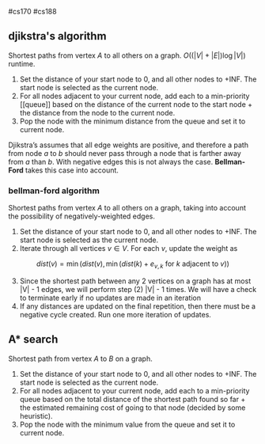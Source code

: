 #cs170 #cs188 
## djikstra's algorithm
Shortest paths from vertex $A$ to all others on a graph. $O((|V| + |E|)\log |V|)$ runtime.
1. Set the distance of your start node to 0, and all other nodes to +INF. The start node is selected as the current node.
2. For all nodes adjacent to your current node, add each to a min-priority [[queue]] based on the distance of the current node to the start node + the distance from the node to the current node.
3. Pop the node with the minimum distance from the queue and set it to current node.

Djikstra’s assumes that all edge weights are positive, and therefore a path from node $a$ to $b$ should never pass through a node that is farther away from $a$ than $b$. With negative edges this is not always the case.  **Bellman-Ford** takes this case into account.

### bellman-ford algorithm
Shortest paths from vertex $A$ to all others on a graph, taking into account the possibility of negatively-weighted edges.

1. Set the distance of your start node to 0, and all other nodes to +INF. The start node is selected as the current node.
2. Iterate through all vertices $v \in V$. For each $v$, update the weight as

$$ dist(v) = \min(dist(v), \min(dist(k) + e_{v, k} \text{ for } k \text{ adjacent to } v)) $$

3. Since the shortest path between any 2 vertices on a graph has at most |V| - 1 edges, we will perform step (2) |V| - 1 times. We will have a check to terminate early if no updates are made in an iteration
4. If any distances are updated on the final repetition, then there must be a negative cycle created. Run one more iteration of updates.

## A* search
Shortest path from vertex _A_ to _B_ on a graph.
1. Set the distance of your start node to 0, and all other nodes to +INF. The start node is selected as the current node.
2. For all nodes adjacent to your current node, add each to a min-priority queue based on the total distance of the shortest path found so far + the estimated remaining cost of going to that node (decided by some heuristic).
3. Pop the node with the minimum value from the queue and set it to current node.